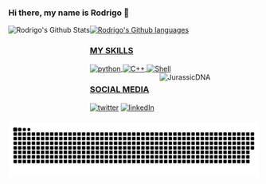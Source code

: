 ### Hi there, my name is Rodrigo 👋

<div>
  <a href="https://milancalegari.github.io/" target="_blank">
  <img height="180em" align="left" alt="Rodrigo's Github Stats" src="https://github-readme-stats.vercel.app/api?username=MilanCalegari&show_icons=true&hide_border=true&theme=blue-green&include_all_commits=true" />
  <img height="180em" alt="Rodrigo's Github languages" src="https://github-readme-stats.vercel.app/api/top-langs/?username=MilanCalegari&layout=compact&theme=blue-green"/>
</div>
  <h3>MY SKILLS</h3>
  
<div style="display: inline_block">
  <img align="center" alt="python" src="https://img.shields.io/badge/Python-3776AB?style=for-the-badge&logo=python&logoColor=white&labelColor=00599c&color=00599c"/>
  <img align="center" alt="C++" src="https://img.shields.io/badge/C%2B%2B-00599C?style=for-the-badge&logo=c%2B%2B&logoColor=white"/>
  <img align="center" alt="Shell" src="https://img.shields.io/badge/Shell_Script-121011?style=for-the-badge&logo=gnu-bash&logoColor=white&labelColor=00599c&color=00599c"/>
  <img height="100" width="200" align="right" alt="JurassicDNA" src="https://miro.medium.com/max/625/1*RyQDtzZRq-XsDMvHpmw7nA.gif"/>

</div>
  <h3>SOCIAL MEDIA</h3>
<div style="display: inline_block">
  <a href="https://twitter.com/rmcalegari" target="_blank" ><img align="center" alt="twitter" src="https://img.shields.io/badge/Twitter-1DA1F2?style=for-the-badge&logo=twitter&logoColor=white" target="_blank"></a>
  <a href="www.linkedin.com/in/rodrigomcalegari" target="_blank"><img align="center" alt="linkedIn" src="https://img.shields.io/badge/LinkedIn-0077B5?style=for-the-badge&logo=linkedin&logoColor=white"></a>
</div>

![Snake animation](https://github.com/MilanCalegari/MilanCalegari/blob/output/github-contribution-grid-snake.svg)
